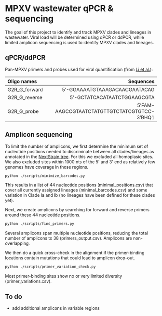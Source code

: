 # MPXV wastewater qPCR & sequencing

The goal of this project to identify and track MPXV clades and lineages in wastewater. Viral load will be determined using qPCR or ddPCR, while limited amplicon sequencing is used to identify MPXV clades and lineages.

## qPCR/ddPCR

Pan-MPXV primers and probes used for viral quantification (from [Li et al.](https://doi.org/10.1016/j.jviromet.2010.07.012)):

| Oligo names	                                  |  Sequences			 						                 |
|:----------------------------------------------|---------------------------------------------:|
| G2R_G_forward                                 |  5′-GGAAAATGTAAAGACAACGAATACAG 				       |
| G2R_G_reverse                                	|  5′-GCTATCACATAATCTGGAAGCGTA 				         |
| G2R_G_probe                                	  |  5′FAM-AAGCCGTAATCTATGTTGTCTATCGTGTCC-3′BHQ1 |


## Amplicon sequencing

To limit the number of amplicons, we first determine the minimum set of nucleotide positions needed to discriminate between all clades/lineages as annotated in the [NextStrain tree](https://nextstrain.org/mpox/all-clades). For this we excluded all homoplasic sites. We also excluded sites within 1000 nts of the 5' and 3' end as relatively few genomes have coverage in those regions.
```sh
python ./scripts/minimize_barcodes.py
```
This results in a list of 44 nucleotide positions (minimal_positions.csv) that cover all currently assigned lineages (minimal_barcodes.csv) and some variation in Clade Ia and Ib (no lineages have been defined for these clades yet). 

Next, we create amplicons by searching for forward and reverse primers around these 44 nucleotide positions.
```sh
python ./scripts/find_primers.py
```
Several amplicons span multiple nucleotide positions, reducing the total number of amplicons to 38 (primers_output.csv). Amplicons are non-overlapping.

We then do a quick cross-check in the alignment if the primer-binding locations contain mutations that could lead to amplicon drop-out.
```sh
python ./scripts/primer_variation_check.py
```
Most primer-binding sites show no or very limited diversity (primer_variations.csv).

## To do
- add additional amplicons in variable regions
